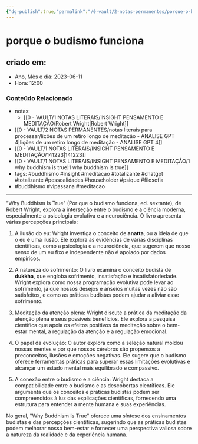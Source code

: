 ```yaml
---
{"dg-publish":true,"permalink":"/0-vault/2-notas-permanentes/porque-o-budismo-funciona/","tags":["permanente","buddhismo","vipassana","meditacao","insight","totalizante","chatgpt","pessoalidades","householder","psique","filosofia"],"dgHomeLink":true,"dgShowLocalGraph":true,"dgShowFileTree":true,"dgEnableSearch":true,"noteIcon":""}
---
```


# porque o budismo funciona

## criado em: 
-  Ano, Mês e dia: 2023-06-11
- Hora: 12:00

### Conteúdo Relacionado
- notas: 
  - [[0 - VAULT/1 NOTAS LITERAIS/INSIGHT PENSAMENTO E MEDITAÇÃO/Robert Wright\|Robert Wright]]
- [[0 - VAULT/2 NOTAS PERMANENTES/notas literais para processar/lições de um retiro longo de meditação - ANALISE GPT 4\|lições de um retiro longo de meditação - ANALISE GPT 4]]
- [[0 - VAULT/1 NOTAS LITERAIS/INSIGHT PENSAMENTO E MEDITAÇÃO/141223\|141223]]
- [[0 - VAULT/1 NOTAS LITERAIS/INSIGHT PENSAMENTO E MEDITAÇÃO/1 why buddhism is true\|1 why buddhism is true]]
- tags: #buddhismo #insight #meditacao #totalizante #chatgpt  #totalizante #pessoalidades #householder #psique #filosofia 
- #buddhismo #vipassana #meditacao 

---

"Why Buddhism Is True" (Por que o budismo funciona, ed. sextante), de Robert Wright, explora a interseção entre o budismo e a ciência moderna, especialmente a psicologia evolutiva e a neurociência. O livro apresenta várias percepções principais:

1. A ilusão do eu: Wright investiga o conceito de **anatta**, ou a ideia de que o eu é uma ilusão. Ele explora as evidências de várias disciplinas científicas, como a psicologia e a neurociência, que sugerem que nosso senso de um eu fixo e independente não é apoiado por dados empíricos.

2. A natureza do sofrimento: O livro examina o conceito budista de **dukkha**, que engloba sofrimento, insatisfação e insatisfatoriedade. Wright explora como nossa programação evolutiva pode levar ao sofrimento, já que nossos desejos e anseios muitas vezes não são satisfeitos, e como as práticas budistas podem ajudar a aliviar esse sofrimento.

3. Meditação da atenção plena: Wright discute a prática da meditação da atenção plena e seus possíveis benefícios. Ele explora a pesquisa científica que apoia os efeitos positivos da meditação sobre o bem-estar mental, a regulação da atenção e a regulação emocional.

4. O papel da evolução: O autor explora como a seleção natural moldou nossas mentes e por que nossos cérebros são propensos a preconceitos, ilusões e emoções negativas. Ele sugere que o budismo oferece ferramentas práticas para superar essas limitações evolutivas e alcançar um estado mental mais equilibrado e compassivo.

5. A conexão entre o budismo e a ciência: Wright destaca a compatibilidade entre o budismo e as descobertas científicas. Ele argumenta que os conceitos e práticas budistas podem ser compreendidos à luz das explicações científicas, fornecendo uma estrutura para entender a mente humana e suas experiências.

No geral, "Why Buddhism Is True" oferece uma síntese dos ensinamentos budistas e das percepções científicas, sugerindo que as práticas budistas podem melhorar nosso bem-estar e fornecer uma perspectiva valiosa sobre a natureza da realidade e da experiência humana.